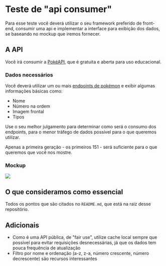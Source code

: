 # Teste de "api consumer"

Para esse teste você deverá utilizar o seu framework preferido de front-end, consumir uma api e implementar a interface para exibição dos dados, se baseando no mockup que iremos fornecer.


## A API

Você irá consumir a [PokéAPI](https://pokeapi.co/docs/v2), que é gratuita e aberta para uso educacional.

### Dados necessários

Você deverá utilizar um ou mais [endpoints de pokémon](https://pokeapi.co/docs/v2#pokemon) e exibir algumas informações básicas como:
- Nome
- Número na ordem
- Imagem frontal
- Tipos

Use o seu melhor julgamento para determinar como será o consumo dos endpoints, para o menor tráfego de dados possível para o que queremos utilizar.

Apenas a primeira geração - os primeiros 151 - será suficiente para o que queremos que você nos mostre.

### Mockup

![](mockup.png)


## O que consideramos como essencial

Todos os pontos que são citados no `README.md`, que está na raiz desse repositório.


## Adicionais

- Como é uma API pública, de "fair use", utilize cache local sempre que possível para evitar requisições desnecessárias, já que os dados tem pouca frequência de atualização
- Filtro por nome e ordenação (a-z, z-a, número crescente, número decrescente) são recursos interessantes

